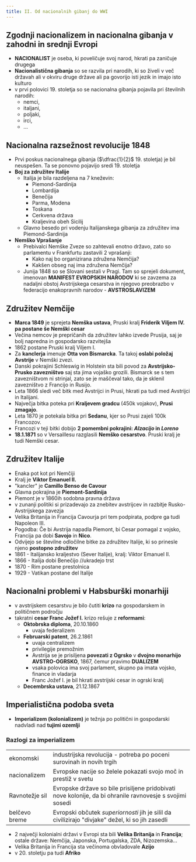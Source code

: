 ```yaml
---
title: II. Od nacionalnih gibanj do WWI
---
```


## Zgodnji nacionalizem in nacionalna gibanja v zahodni in srednji Evropi
- **NACIONALIST** je oseba, ki poveličuje svoj narod, hkrati pa zaničuje drugega
- **Nacionalistična gibanja** so se razvila pri narodih, ki so živeli v več državah ali v okviru druge države ali pa govorijo isti jezik in imajo isto kulturo
- v prvi polovici 19. stoletja so se nacionalna gibanja pojavila pri številnih narodih:
    - nemci,
    - italjani,
    - poljaki,
    - irci,
    - ...

## Nacionalna razsežnost revolucije 1848
- Prvi poskus nacionalnega gibanja ($\dfrac{1}{2}$ 19. stoletja) je bil neuspešen. Ta se ponovno pojavijo sredi 19. stoletja
- **Boj za združitev Italije**
    - Italija je bila razdeljena na 7 kneževin:
        - Piemond-Sardinija
        - Lombardija
        - Benečija
        - Parma, Modena
        - Toskana
        - Cerkvena država
        - Kraljevina obeh Sicilij
    - Glavno besedo pri vodenju Italijanskega gibanja za združitev ima Piemond-Sardinija
- **Nemško Vprašanje**
    -  Prebivalci Nemške Zveze so zahtevali enotno državo, zato so parlamentu v Frankfurtu zastavili 2 vprašanji:
        - Kako naj bo organizirana združena Nemčija?
        - Kakšen obseg naj ima združena Nemčija?
    - Junija 1848 so se Slovani sestali v Pragi. Tam so sprejeli dokument, imenovan **MANIFEST EVROPSKIH NARODOV** ki se zavzema za nadaljni obstoj Avstrijskega cesarstva in njegovo preobrazbo v federacijo enakopravnih narodov - **AVSTROSLAVIZEM**

## Združitev Nemčije
- **Marca 1849** je sprejeta **Nemška ustava**, Pruski kralj **Friderik Viljem IV. pa postane še Nemški cesar**
- Večina nemcov je prepričanih da združitev lahko izvede Prusija, saj je bolj napredna in gospodarsko razvitejša
- 1862 postane Pruski kralj Viljem I.
- Za **kanclerja** imenuje **Otta von Bismarcka**. Ta takoj **oslabi položaj Avstrije** v Nemški zvezi.
- Danski pokrajini Schleswig in Holstein sta bili povod za **Avstrijsko-Prusko zavezništvo** saj sta jima vojaško grozili. Bismarck se s tem zavezništvom ni strinjal, zato se je maščeval tako, da je sklenil zavezništvo z Francijo in Rusijo.
- Leta 1866 sledi več bitk med Avstrijci in Prusi, hkrati pa tudi med Avstrijci in Italijani.
- Največja bitka poteka pri **Kraljevem gradcu** (450k vojakov), **Prusi zmagajo**.
- Leta 1870 je potekala bitka pri **Sedanu**, kjer so Prusi zajeli 100k Francozov.
- Francozi v teji bitki dobijo **2 pomembni pokrajini: *Alzacijo* in *Loreno***
- **18.1.1871** so v Versaillesu razglasili **Nemško cesarstvo**. Pruski kralj je tudi Nemški cesar.

## Združitev Italije
- Enaka pot kot pri Nemčiji
- Kralj je **Viktor Emanuel II.**
- "kancler" je **Camillo Benso de Cavour**
- Glavna pokrajina je **Piemont-Sardinija**
- Piemont je v 1860ih sodobna pravna država
- v zunanji politiki si prizadevajo za znebitev avstrijcev in razbitje Rusko-Avstrijskega zavezja
- Velika Britanija in Francija Cavourja pri tem podpirata, podpre ga tudi Napoleon III.
- Pogodba: Če bi Avstrija napadla Piemont, bi Cesar pomagal z vojsko, Francija pa dobi **Savojo** in **Nico**.
- Odvijejo se številne odločilne bitke za združitev Italije, ki so prinesle njeno **postopno združitev**
- 1861 - Italijansko kraljestvo (Sever Italije), kralj: Viktor Emanuel II.
- 1866 - Italija dobi Benečijo //ukradejo trst
- 1870 - Rim postane prestolnica
- 1929 - Vatikan postane del Italije

## Nacionalni problemi v Habsburški monarhiji
- v avstrijskem cesarstvu je bilo čutiti **krizo** na gospodarskem in političnem področju
- takratni **cesar Franc Jožef I.** krizo rešuje z **reformami**:
    - **Oktobrska diploma**, 20.10.1860
        - uvaja federalizem
    - **Februarski patent**, 26.2.1861
        - uvaja centralizem
        - privilegije premožnim
        - Avstrija se je prisiljena **povezati z Ogrsko** v **dvojno monarhijo AVSTRO-OGRSKO**, 1867, čemur pravimo **DUALIZEM**
        - vsaka polovica ima svoj parlament, skupno pa imata vojsko, finance in vladarja
        - Franc Jožef I. je bil hkrati avstrijski cesar in ogrski kralj
    - **Decembrska ustava**, 21.12.1867

## Imperialistična podoba sveta
- **Imperializem (kolonializem)** je težnja po politični in gospodarski nadvladi nad **tujimi ozemlji**

### Razlogi za imperializem
|                |                                                                                                          |
|:---------------|:---------------------------------------------------------------------------------------------------------|
| ekonomski      | industrijska revolucija - potreba po poceni surovinah in novih trgih                                     |
| nacionalizem   | Evropske nacije so želele pokazati svojo moč in prestiž v svetu                                          |
| Ravnotežje sil | Evropske države so bile prisiljene pridobivati nove kolonije, da bi ohranile ravnovesje s svojimi sosedi |
| belčevo breme  | Evropski občutek *superiornosti* jih je silil da civilizirajo "divjake" dežel, ki so jih zasedli         |

- 2 največji kolonialni državi v Evropi sta bili **Velika Britanija** in **Francija**; ostale države: Nemčija, Japonska, Portugalska, ZDA, Nizozemska...
- Velika Britanija in Francija sta večinoma obvladovale **Azijo**
- v 20. stoletju pa tudi **Afriko**